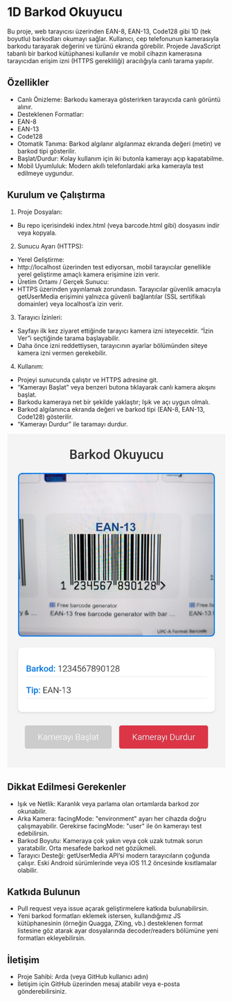 # 1D Barkod Okuyucu

Bu proje, web tarayıcısı üzerinden EAN-8, EAN-13, Code128 gibi 1D (tek boyutlu) barkodları okumayı sağlar. Kullanıcı, cep telefonunun kamerasıyla barkodu tarayarak değerini ve türünü ekranda görebilir. Projede JavaScript tabanlı bir barkod kütüphanesi kullanılır ve mobil cihazın kamerasına tarayıcıdan erişim izni (HTTPS gerekliliği) aracılığıyla canlı tarama yapılır.

## Özellikler
- Canlı Önizleme: Barkodu kameraya gösterirken tarayıcıda canlı görüntü alınır.
- Desteklenen Formatlar:
- EAN-8
- EAN-13
- Code128
- Otomatik Tanıma: Barkod algılanır algılanmaz ekranda değeri (metin) ve barkod tipi gösterilir.
- Başlat/Durdur: Kolay kullanım için iki butonla kamerayı açıp kapatabilme.
- Mobil Uyumluluk: Modern akıllı telefonlardaki arka kamerayla test edilmeye uygundur.
## Kurulum ve Çalıştırma
1. Proje Dosyaları:
- Bu repo içerisindeki index.html (veya barcode.html gibi) dosyasını indir veya kopyala.
2. Sunucu Ayarı (HTTPS):
- Yerel Geliştirme:
- http://localhost üzerinden test ediyorsan, mobil tarayıcılar genellikle yerel geliştirme amaçlı kamera erişimine izin verir.
- Üretim Ortamı / Gerçek Sunucu:
- HTTPS üzerinden yayınlamak zorundasın. Tarayıcılar güvenlik amacıyla getUserMedia erişimini yalnızca güvenli bağlantılar (SSL sertifikalı domainler) veya localhost’a izin verir.
3. Tarayıcı İzinleri:
- Sayfayı ilk kez ziyaret ettiğinde tarayıcı kamera izni isteyecektir. “İzin Ver”i seçtiğinde tarama başlayabilir.
- Daha önce izni reddettiysen, tarayıcının ayarlar bölümünden siteye kamera izni vermen gerekebilir.
4. Kullanım:
- Projeyi sunucunda çalıştır ve HTTPS adresine git.
- “Kamerayı Başlat” veya benzeri butona tıklayarak canlı kamera akışını başlat.
- Barkodu kameraya net bir şekilde yaklaştır; Işık ve açı uygun olmalı.
- Barkod algılanınca ekranda değeri ve barkod tipi (EAN-8, EAN-13, Code128) gösterilir.
- “Kamerayı Durdur” ile taramayı durdur.

![Barkod Tarama Ekran Görüntüsü](./screenshot.jpg)

## Dikkat Edilmesi Gerekenler
- Işık ve Netlik: Karanlık veya parlama olan ortamlarda barkod zor okunabilir.
- Arka Kamera: facingMode: "environment" ayarı her cihazda doğru çalışmayabilir. Gerekirse facingMode: "user" ile ön kamerayı test edebilirsin.
- Barkod Boyutu: Kameraya çok yakın veya çok uzak tutmak sorun yaratabilir. Orta mesafede barkod net gözükmeli.
- Tarayıcı Desteği: getUserMedia API’si modern tarayıcıların çoğunda çalışır. Eski Android sürümlerinde veya iOS 11.2 öncesinde kısıtlamalar olabilir.

## Katkıda Bulunun
- Pull request veya issue açarak geliştirmelere katkıda bulunabilirsin.
- Yeni barkod formatları eklemek istersen, kullandığımız JS kütüphanesinin (örneğin Quagga, ZXing, vb.) desteklenen format listesine göz atarak ayar dosyalarında decoder/readers bölümüne yeni formatları ekleyebilirsin.

## İletişim
- Proje Sahibi: Arda (veya GitHub kullanıcı adın)
- İletişim için GitHub üzerinden mesaj atabilir veya e-posta gönderebilirsiniz.
